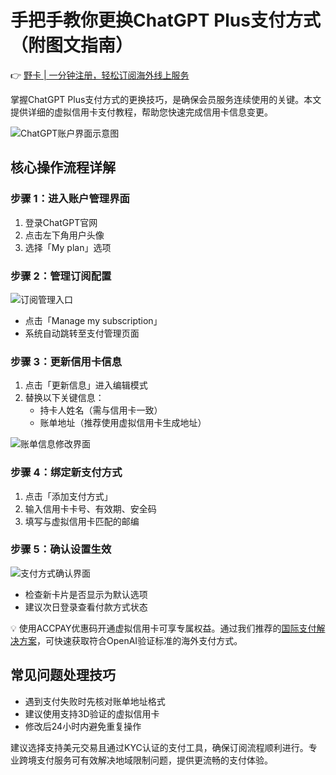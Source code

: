 # 手把手教你更换ChatGPT Plus支付方式（附图文指南）

👉 [野卡 | 一分钟注册，轻松订阅海外线上服务](https://bbtdd.com/yeka)

掌握ChatGPT Plus支付方式的更换技巧，是确保会员服务连续使用的关键。本文提供详细的虚拟信用卡支付教程，帮助您快速完成信用卡信息变更。

![ChatGPT账户界面示意图](https://bbtdd.com/wp-content/uploads/img/31598543886.webp)

## 核心操作流程详解

### 步骤 1：进入账户管理界面
1. 登录ChatGPT官网
2. 点击左下角用户头像
3. 选择「My plan」选项

### 步骤 2：管理订阅配置
![订阅管理入口](https://bbtdd.com/wp-content/uploads/img/884486896087.webp)
- 点击「Manage my subscription」
- 系统自动跳转至支付管理页面

### 步骤 3：更新信用卡信息
1. 点击「更新信息」进入编辑模式
2. 替换以下关键信息：  
   - 持卡人姓名（需与信用卡一致）
   - 账单地址（推荐使用虚拟信用卡生成地址）

![账单信息修改界面](https://bbtdd.com/wp-content/uploads/img/161832668.webp)

### 步骤 4：绑定新支付方式
1. 点击「添加支付方式」
2. 输入信用卡卡号、有效期、安全码
3. 填写与虚拟信用卡匹配的邮编

### 步骤 5：确认设置生效
![支付方式确认界面](https://bbtdd.com/wp-content/uploads/img/6518263172109.webp)
- 检查新卡片是否显示为默认选项
- 建议次日登录查看付款方式状态

💡 使用ACCPAY优惠码开通虚拟信用卡可享专属权益。通过我们推荐的[国际支付解决方案](https://bbtdd.com/yeka)，可快速获取符合OpenAI验证标准的海外支付方式。

## 常见问题处理技巧
- 遇到支付失败时先核对账单地址格式
- 建议使用支持3D验证的虚拟信用卡
- 修改后24小时内避免重复操作

建议选择支持美元交易且通过KYC认证的支付工具，确保订阅流程顺利进行。专业跨境支付服务可有效解决地域限制问题，提供更流畅的支付体验。